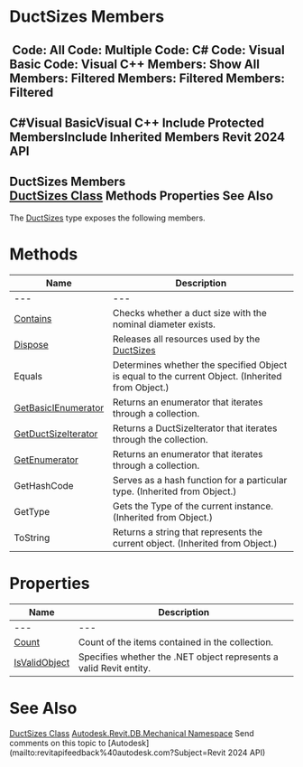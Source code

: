 # DuctSizes Members

﻿
 Code: All Code: Multiple Code: C# Code: Visual Basic Code: Visual C++  Members: Show All Members: Filtered Members: Filtered Members: Filtered   
---  
C#Visual BasicVisual C++
Include Protected MembersInclude Inherited Members
Revit 2024 API  
---  
DuctSizes Members  
[DuctSizes Class](51fc7c5c-7ced-fe24-8424-a55f6b6fdbdc.md "DuctSizes Class") Methods Properties See Also  
---  
The [DuctSizes](51fc7c5c-7ced-fe24-8424-a55f6b6fdbdc.md "DuctSizes Class") type exposes the following members.
# Methods
| Name | Description |
| --- | --- |
| --- | --- | --- |
| [Contains](5e387d9d-c99a-ac14-30d5-8918a1772585.md "Contains Method") | Checks whether a duct size with the nominal diameter exists. |
| [Dispose](c1984717-dba2-91c7-7974-83248a3e58e7.md "Dispose Method") | Releases all resources used by the [DuctSizes](51fc7c5c-7ced-fe24-8424-a55f6b6fdbdc.md "DuctSizes Class") |
| Equals | Determines whether the specified Object is equal to the current Object. (Inherited from Object.) |
| [GetBasicIEnumerator](99e82d00-de56-f5b4-348e-9e0cea6daa46.md "GetBasicIEnumerator Method") | Returns an enumerator that iterates through a collection. |
| [GetDuctSizeIterator](af6c24af-10d9-6ad7-19f9-7bac13bbc9e2.md "GetDuctSizeIterator Method") | Returns a DuctSizeIterator that iterates through the collection. |
| [GetEnumerator](02063365-6e18-677d-cf0d-9241dc01e681.md "GetEnumerator Method") | Returns an enumerator that iterates through a collection. |
| GetHashCode | Serves as a hash function for a particular type.  (Inherited from Object.) |
| GetType | Gets the Type of the current instance. (Inherited from Object.) |
| ToString | Returns a string that represents the current object. (Inherited from Object.) |

# Properties
| Name | Description |
| --- | --- |
| --- | --- | --- |
| [Count](e85868ab-9c7d-3db3-3b84-9756a81f1abc.md "Count Property") | Count of the items contained in the collection. |
| [IsValidObject](94be6a69-f822-1d7f-feb9-318061fa765e.md "IsValidObject Property") | Specifies whether the .NET object represents a valid Revit entity. |

# See Also
[DuctSizes Class](51fc7c5c-7ced-fe24-8424-a55f6b6fdbdc.md "DuctSizes Class")
[Autodesk.Revit.DB.Mechanical Namespace](0eafd899-5912-56fd-94b1-d286156e26fc.md "Autodesk.Revit.DB.Mechanical Namespace")
Send comments on this topic to [Autodesk](mailto:revitapifeedback%40autodesk.com?Subject=Revit 2024 API)